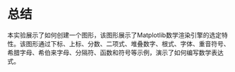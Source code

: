 # 总结

本实验展示了如何创建一个图形，该图形展示了Matplotlib数学渲染引擎的选定特性。该图形通过下标、上标、分数、二项式、堆叠数字、根式、字体、重音符号、希腊字母、希伯来字母、分隔符、函数和符号等示例，演示了如何编写数学表达式。

